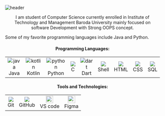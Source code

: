![header](https://capsule-render.vercel.app/api?type=waving&reversal=true&color=gradient&height=180&width=1&section=header&text=Hey%20Everyone!&fontAlignY=30&fontAlign=20&fontSize=40&desc=I'M%20RITIK%20MITRA&descAlign=14&animation=fadeIn&customColorList=19,1,37,4,3,19,16,19,19,16)
<p align = "center">
I am student of Computer Science currently enrolled in Institute of Technology and
Management Baroda University mainly focused on software Development with Strong OOPS concept.

Some of my favorite programming languages include Java and Python.
</p>


<h4 align="center"><strong>Programming Languages:</strong></h4>
<table align="center" cellspacing="0" cellpadding="0">
         <tr align="center">
             <td  align = "center"><img src="https://i.ibb.co/Z243jtW/java.png" alt="java" border="0"><br>Java</td>
             <td  align = "center"><img src="https://i.ibb.co/8BvfsCp/kotlin.png" alt="kotlin" border="0"><br>Kotlin</td>
             <td  align = "center"><img src="https://i.ibb.co/sqwPMvX/python.png" alt="python" border="0"><br>Python</td>
             <td  align = "center"><img src="https://img.icons8.com/color/24/000000/c-programming.png"/><br>C</td>
             <td  align = "center"><img src="https://i.ibb.co/GpjMcGZ/dart.png" alt="dart" border="0"/><br>Dart</td>
             <td  align = "center"><img src="https://img.icons8.com/fluent/24/000000/console.png"/><br>Shell</td>
             <td  align = "center"><img src="https://img.icons8.com/color/24/000000/html-5.png"/><br>HTML</td>
             <td  align = "center"><img src="https://img.icons8.com/color/24/000000/css3.png"/><br>CSS
             </td>
             <td  align = "center"><img src="https://img.icons8.com/ios-filled/24/000000/mysql-logo.png"/><br>SQL</td>
             </tr>
     </table>


<h4 align="center"><strong>Tools and Technologies:</strong></h4>
     <table align="center">
         <tr align="center">
             <td  align = "center"><img src="https://img.icons8.com/color/24/000000/git.png"/><br>Git</td>
             <td  align = "center"><img src="https://img.icons8.com/ios-glyphs/24/000000/github.png"/><br>GitHub</td>
             <td  align = "center">
            <img src="https://cdn.jsdelivr.net/gh/devicons/devicon/icons/vscode/vscode-original.svg" width=23/><br>VS code</td>
             <td  align = "center"><img src="https://cdn.jsdelivr.net/gh/devicons/devicon/icons/figma/figma-original.svg" width=24 /><br>Figma</td>
         </tr>
     </table>


<!--
**ritikmitra/ritikmitra** is a ✨ _special_ ✨ repository because its `README.md` (this file) appears on your GitHub profile.

Here are some ideas to get you started:

- 🔭 I’m currently working on ...
- 🌱 I’m currently learning ...
- 👯 I’m looking to collaborate on ...
- 🤔 I’m looking for help with ...
- 💬 Ask me about ...
- 📫 How to reach me: ...
- 😄 Pronouns: ...
- ⚡ Fun fact: ...
-->
